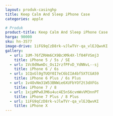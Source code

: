 ```yaml
---
layout: produk-casinghp
title: Keep Calm And Sleep iPhone Case
categories: apple

# Produk
product-title: Keep Calm And Sleep iPhone Case
harga: 90000
sku: hn-3577
image-drive: 1iFG9qCzD8rk-vJlwTVr-qa_vlEJQwvKI
gallery:
  - url: 1UM-76fZRHm6CX9BcXMk4X-lf04FVSmj3
    title: iPhone 5 / 5s / SE
  - url: 1Vc0dNwmDc_Os12rzfPFvD_YdNNvL--sj
    title: iPhone 6 / 6s
  - url: 1CQxGl0gTUQY0I7eC6bIIA4bf5XTCGA59
    title: iPhone 6 Plus / 6s Plus
  - url: 1v4OvNm31W53BNWie6XUFbYOf2t3dXFGs
    title: iPhone 7 / 8
  - url: 1xjpMPwOJM6u4uc4E5nS6cvmWvVM3nnPT
    title: iPhone 7 Plus / 8 Plus
  - url: 1iFG9qCzD8rk-vJlwTVr-qa_vlEJQwvKI
    title: iPhone X
---
```

